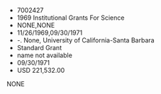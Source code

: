 * 7002427
* 1969 Institutional Grants For Science
* NONE,NONE
* 11/26/1969,09/30/1971
* -. None, University of California-Santa Barbara
* Standard Grant
* name not available
* 09/30/1971
* USD 221,532.00

NONE